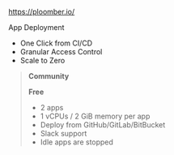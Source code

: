 https://ploomber.io/

App Deployment
- One Click from CI/CD
- Granular Access Control
- Scale to Zero

> **Community**
>
> **Free**
> 
> - 2 apps
> - 1 vCPUs / 2 GiB memory per app
> - Deploy from GitHub/GitLab/BitBucket
> - Slack support
> - Idle apps are stopped
